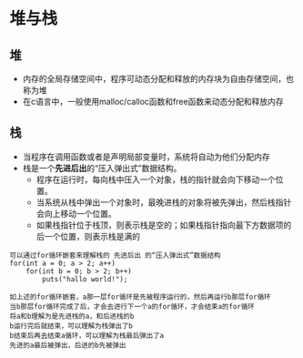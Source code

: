# 堆与栈

## 堆
* 内存的全局存储空间中，程序可动态分配和释放的内存块为自由存储空间，也称为堆
* 在c语言中，一般使用malloc/calloc函数和free函数来动态分配和释放内存

## 栈
* 当程序在调用函数或者是声明局部变量时，系统将自动为他们分配内存
* 栈是一个**先进后出**的“压入弹出式”数据结构。
  * 程序在运行时，每向栈中压入一个对象，栈的指针就会向下移动一个位置。
  * 当系统从栈中弹出一个对象时，最晚进栈的对象将被先弹出，然后栈指针会向上移动一个位置。
  * 如果栈指针位于栈顶，则表示栈是空的；如果栈指针指向最下方数据项的后一个位置，则表示栈是满的
```
可以通过for循环嵌套来理解栈的 先进后出 的“压入弹出式”数据结构
for(int a = 0; a > 2; a++)
	for(int b = 0; b > 2; b++)
		puts("hallo world!");

如上述的for循环嵌套，a那一层for循环是先被程序运行的，然后再运行b那层for循环
当b那层for循环完成了后，才会去进行下一个a的for循环，才会结束a的for循环
将a和b理解为是先进栈的a，和后进栈的b
b运行完后就结束，可以理解为栈弹出了b
b结束后再去结束a循环，可以理解为栈最后弹出了a
先进的a最后被弹出，后进的b先被弹出
```
